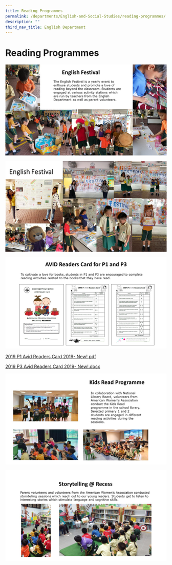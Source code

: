 ```yaml
---
title: Reading Programmes
permalink: /departments/English-and-Social-Studies/reading-programmes/
description: ""
third_nav_title: English Department
---
```

# Reading Programmes

![](/images/Departments/English%20and%20Social%20Studies/Reading%20Programmes/2019_reading%20programme_1.jpg)

![](/images/Departments/English%20and%20Social%20Studies/Reading%20Programmes/2019_reading%20programme_2.jpg)

![](/images/Departments/English%20and%20Social%20Studies/Reading%20Programmes/2019_reading%20programme_3.jpg)

[2019 P1 Avid Readers Card 2019- New!.pdf](/files/Departments/English%20and%20Social%20Studies/2019%20P1%20Avid%20Readers%20Card%202019-%20New!.pdf) 

[2019 P3 Avid Readers Card 2019- New!.docx](https://go.gov.sg/grps-2019-p3-avid-readers-card)

![](/images/Departments/English%20and%20Social%20Studies/Reading%20Programmes/2019_reading%20programme_4.jpg)

![](/images/Departments/English%20and%20Social%20Studies/Reading%20Programmes/2019_reading%20programme_5.jpg)